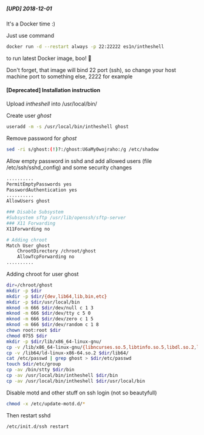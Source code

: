 ##### [UPD] 2018-12-01
It's a Docker time :)

Just use command
```sh
docker run -d --restart always -p 22:22222 es1n/intheshell
```

to run latest Docker image, boo! :ghost:

Don't forget, that image will bind 22 port (ssh), so change your host machine port to something else, 2222 for example




#### [Deprecated] Installation instruction
Upload _intheshell_ into /usr/local/bin/

Create user *ghost*
```sh
useradd -m -s /usr/local/bin/intheshell ghost
```
Remove password for _ghost_
```sh
sed -ri s/ghost:(!)?:/ghost:U6aMy0wojraho:/g /etc/shadow
```
Allow empty password in sshd and add allowed users (file /etc/ssh/sshd_config)
and some security changes
```sh
..........
PermitEmptyPasswords yes
PasswordAuthentication yes
..........
AllowUsers ghost

### Disable Subsystem
#Subsystem sftp /usr/lib/openssh/sftp-server
### X11 Forwarding
X11Forwarding no

# Adding chroot
Match User ghost
    ChrootDirectory /chroot/ghost
    AllowTcpForwarding no
..........
```

Adding chroot for user ghost
```sh
dir=/chroot/ghost
mkdir -p $dir
mkdir -p $dir/{dev,lib64,lib,bin,etc}
mkdir -p $dir/usr/local/bin
mknod -m 666 $dir/dev/null c 1 3
mknod -m 666 $dir/dev/tty c 5 0
mknod -m 666 $dir/dev/zero c 1 5
mknod -m 666 $dir/dev/random c 1 8
chown root:root $dir
chmod 0755 $dir
mkdir -p $dir/lib/x86_64-linux-gnu/
cp -v /lib/x86_64-linux-gnu/{libncurses.so.5,libtinfo.so.5,libdl.so.2,libc.so.6} $dir/lib/
cp -v /lib64/ld-linux-x86-64.so.2 $dir/lib64/
cat /etc/passwd | grep ghost > $dir/etc/passwd
touch $dir/etc/group
cp -av /bin/stty $dir/bin
cp -av /usr/local/bin/intheshell $dir/bin
cp -av /usr/local/bin/intheshell $dir/usr/local/bin
```

Disable motd and other stuff on ssh login (not so beautyfull)
```sh
chmod -x /etc/update-motd.d/*
```

Then restart sshd
```sh
/etc/init.d/ssh restart
```
